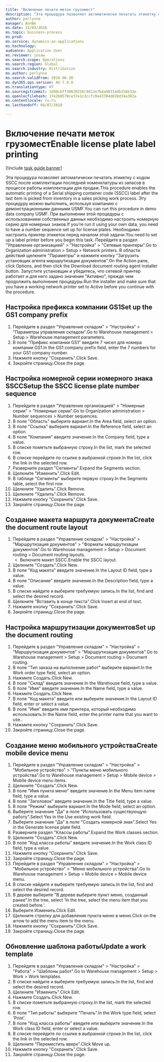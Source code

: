 ```yaml
--- 
title: "Включение печати меток грузомест"
description: "Эта процедура позволяет автоматически печатать этикетку с кодом SSCC после комплектации последней номенклатуры из запасов в процессе работы комплектации для продаж."
author: perlynne
manager: AnnBe
ms.date: 11/03/2016
ms.topic: business-process
ms.prod: 
ms.service: dynamics-ax-applications
ms.technology: 
audience: Application User
ms.reviewer: josaw
ms.search.scope: Operations
ms.search.region: Global
ms.search.industry: Distribution
ms.author: perlynne
ms.search.validFrom: 2016-06-30
ms.dyn365.ops.version: AX 7.0.0
ms.translationtype: HT
ms.sourcegitcommit: 1d98cbff30620256c9d13e7b4a90314db150e33e
ms.openlocfilehash: 1fe2b0578ce37e1cdccfc0e43304d028d34a382a
ms.contentlocale: ru-ru
ms.lasthandoff: 08/07/2018

---
```

# <a name="enable-license-plate-label-printing"></a><span data-ttu-id="0b7b3-103">Включение печати меток грузомест</span><span class="sxs-lookup"><span data-stu-id="0b7b3-103">Enable license plate label printing</span></span>

[!include [task guide banner](../../includes/task-guide-banner.md)]

<span data-ttu-id="0b7b3-104">Эта процедура позволяет автоматически печатать этикетку с кодом SSCC после комплектации последней номенклатуры из запасов в процессе работы комплектации для продаж.</span><span class="sxs-lookup"><span data-stu-id="0b7b3-104">This procedure enables the automatic printing of a Serial shipping container code (SSCC) label after the last item is picked from inventory in a sales picking work process.</span></span> <span data-ttu-id="0b7b3-105">Эту процедуру можно выполнить, используя компанию с демонстрационными данными USMF.</span><span class="sxs-lookup"><span data-stu-id="0b7b3-105">You can run this procedure in demo data company USMF.</span></span> <span data-ttu-id="0b7b3-106">При выполнении этой процедуры с использованием собственных данных необходимо настроить номерную серию для номерных знаков.</span><span class="sxs-lookup"><span data-stu-id="0b7b3-106">If you’re run it using your own data, you need to have a number sequence set up for license plates.</span></span> <span data-ttu-id="0b7b3-107">Необходимо настроить принтер этикеток перед началом этой задачи.</span><span class="sxs-lookup"><span data-stu-id="0b7b3-107">You need to set up a label printer before you begin this task.</span></span> <span data-ttu-id="0b7b3-108">Перейдите в раздел "Управление организацией" > "Настройка" > "Сетевые принтеры".</span><span class="sxs-lookup"><span data-stu-id="0b7b3-108">Go to Organization administration > Setup > Network printers.</span></span> <span data-ttu-id="0b7b3-109">В области действий щелкните "Параметры" и нажмите кнопку "Загрузить установщик агента маршрутизации документов".</span><span class="sxs-lookup"><span data-stu-id="0b7b3-109">On the Action pane, click Options, and then click the Download document routing agent installer button.</span></span> <span data-ttu-id="0b7b3-110">Запустите установщик и убедитесь, что сетевой принтер работает и для него задано значение "Активно", прежде чем продолжить выполнение процедуры.</span><span class="sxs-lookup"><span data-stu-id="0b7b3-110">Run the installer and make sure that you have a working network printer set to Active before you continue with the procedure.</span></span>


## <a name="set-up-the-gs1-company-prefix"></a><span data-ttu-id="0b7b3-111">Настройка префикса компании GS1</span><span class="sxs-lookup"><span data-stu-id="0b7b3-111">Set up the GS1 company prefix</span></span>
1. <span data-ttu-id="0b7b3-112">Перейдите в раздел "Управление складом" > "Настройка" > "Параметры управления складом".</span><span class="sxs-lookup"><span data-stu-id="0b7b3-112">Go to Warehouse management > Setup > Warehouse management parameters.</span></span>
2. <span data-ttu-id="0b7b3-113">В поле "Префикс компании GS1" введите 7 чисел для номера компании GS1.</span><span class="sxs-lookup"><span data-stu-id="0b7b3-113">In the GS1 company prefix field, enter the 7 numbers for your GS1 company number.</span></span>
3. <span data-ttu-id="0b7b3-114">Нажмите кнопку "Сохранить".</span><span class="sxs-lookup"><span data-stu-id="0b7b3-114">Click Save.</span></span>
4. <span data-ttu-id="0b7b3-115">Закройте страницу.</span><span class="sxs-lookup"><span data-stu-id="0b7b3-115">Close the page.</span></span>

## <a name="setup-the-sscc-license-plate-number-sequence"></a><span data-ttu-id="0b7b3-116">Настройка номерной серии номерного знака SSCC</span><span class="sxs-lookup"><span data-stu-id="0b7b3-116">Setup the SSCC license plate number sequence</span></span>
1. <span data-ttu-id="0b7b3-117">Перейдите в раздел "Управление организацией" > "Номерные серии" > "Номерные серии".</span><span class="sxs-lookup"><span data-stu-id="0b7b3-117">Go to Organization administration > Number sequences > Number sequences.</span></span>
2. <span data-ttu-id="0b7b3-118">В поле "Область" выберите вариант.</span><span class="sxs-lookup"><span data-stu-id="0b7b3-118">In the Area field, select an option.</span></span>
3. <span data-ttu-id="0b7b3-119">В поле "Ссылка" выберите вариант.</span><span class="sxs-lookup"><span data-stu-id="0b7b3-119">In the Reference field, select an option.</span></span>
4. <span data-ttu-id="0b7b3-120">В поле "Компания" введите значение.</span><span class="sxs-lookup"><span data-stu-id="0b7b3-120">In the Company field, type a value.</span></span>
5. <span data-ttu-id="0b7b3-121">В списке пометьте выбранную строку.</span><span class="sxs-lookup"><span data-stu-id="0b7b3-121">In the list, mark the selected row.</span></span>
6. <span data-ttu-id="0b7b3-122">В списке перейдите по ссылке в выбранной строке.</span><span class="sxs-lookup"><span data-stu-id="0b7b3-122">In the list, click the link in the selected row.</span></span>
7. <span data-ttu-id="0b7b3-123">Разверните раздел "Сегменты".</span><span class="sxs-lookup"><span data-stu-id="0b7b3-123">Expand the Segments section.</span></span>
8. <span data-ttu-id="0b7b3-124">Щелкните "Изменить".</span><span class="sxs-lookup"><span data-stu-id="0b7b3-124">Click Edit.</span></span>
9. <span data-ttu-id="0b7b3-125">В таблице "Сегменты" выберите первую строку.</span><span class="sxs-lookup"><span data-stu-id="0b7b3-125">In the Segments table, select the first row</span></span>
10. <span data-ttu-id="0b7b3-126">Щелкните "Удалить".</span><span class="sxs-lookup"><span data-stu-id="0b7b3-126">Click Remove.</span></span>
11. <span data-ttu-id="0b7b3-127">Щелкните "Удалить".</span><span class="sxs-lookup"><span data-stu-id="0b7b3-127">Click Remove.</span></span>
12. <span data-ttu-id="0b7b3-128">Нажмите кнопку "Сохранить".</span><span class="sxs-lookup"><span data-stu-id="0b7b3-128">Click Save.</span></span>
13. <span data-ttu-id="0b7b3-129">Закройте страницу.</span><span class="sxs-lookup"><span data-stu-id="0b7b3-129">Close the page.</span></span>

## <a name="create-the-document-route-layout"></a><span data-ttu-id="0b7b3-130">Создание макета маршрута документа</span><span class="sxs-lookup"><span data-stu-id="0b7b3-130">Create the document route layout</span></span>
1. <span data-ttu-id="0b7b3-131">Перейдите в раздел "Управление складом" > "Настройка" > "Маршрутизация документов" > "Форматы маршрутизации документов".</span><span class="sxs-lookup"><span data-stu-id="0b7b3-131">Go to Warehouse management > Setup > Document routing > Document routing layouts.</span></span>
    * <span data-ttu-id="0b7b3-132">Включите макет SSCC.</span><span class="sxs-lookup"><span data-stu-id="0b7b3-132">Enable the SSCC layout.</span></span>  
2. <span data-ttu-id="0b7b3-133">Щелкните "Создать".</span><span class="sxs-lookup"><span data-stu-id="0b7b3-133">Click New.</span></span>
3. <span data-ttu-id="0b7b3-134">В поле "Код макета" введите значение.</span><span class="sxs-lookup"><span data-stu-id="0b7b3-134">In the Layout ID field, type a value.</span></span>
4. <span data-ttu-id="0b7b3-135">В поле "Описание" введите значение.</span><span class="sxs-lookup"><span data-stu-id="0b7b3-135">In the Description field, type a value.</span></span>
5. <span data-ttu-id="0b7b3-136">В списке найдите и выберите требуемую запись.</span><span class="sxs-lookup"><span data-stu-id="0b7b3-136">In the list, find and select the desired record.</span></span>
6. <span data-ttu-id="0b7b3-137">Щелкните "Вставить в конце текста".</span><span class="sxs-lookup"><span data-stu-id="0b7b3-137">Click Insert at end of text.</span></span>
7. <span data-ttu-id="0b7b3-138">Нажмите кнопку "Сохранить".</span><span class="sxs-lookup"><span data-stu-id="0b7b3-138">Click Save.</span></span>
8. <span data-ttu-id="0b7b3-139">Закройте страницу.</span><span class="sxs-lookup"><span data-stu-id="0b7b3-139">Close the page.</span></span>

## <a name="set-up-the-document-routing"></a><span data-ttu-id="0b7b3-140">Настройка маршрутизации документов</span><span class="sxs-lookup"><span data-stu-id="0b7b3-140">Set up the document routing</span></span>
1. <span data-ttu-id="0b7b3-141">Перейдите в раздел "Управление складом" > "Настройка" > "Маршрутизация документов" > "Маршрутизация документов".</span><span class="sxs-lookup"><span data-stu-id="0b7b3-141">Go to Warehouse management > Setup > Document routing > Document routing.</span></span>
2. <span data-ttu-id="0b7b3-142">В поле "Тип заказа на выполнение работ" выберите вариант.</span><span class="sxs-lookup"><span data-stu-id="0b7b3-142">In the Work order type field, select an option.</span></span>
3. <span data-ttu-id="0b7b3-143">Нажмите Создать.</span><span class="sxs-lookup"><span data-stu-id="0b7b3-143">Click New.</span></span>
4. <span data-ttu-id="0b7b3-144">В поле "Склад" введите значение.</span><span class="sxs-lookup"><span data-stu-id="0b7b3-144">In the Warehouse field, type a value.</span></span>
5. <span data-ttu-id="0b7b3-145">В поле "Имя" введите значение.</span><span class="sxs-lookup"><span data-stu-id="0b7b3-145">In the Name field, type a value.</span></span>
6. <span data-ttu-id="0b7b3-146">Нажмите Создать.</span><span class="sxs-lookup"><span data-stu-id="0b7b3-146">Click New.</span></span>
7. <span data-ttu-id="0b7b3-147">В поле "Код макета" введите или выберите значение.</span><span class="sxs-lookup"><span data-stu-id="0b7b3-147">In the Layout ID field, enter or select a value.</span></span>
8. <span data-ttu-id="0b7b3-148">В поле "Имя" введите имя принтера, который необходимо использовать.</span><span class="sxs-lookup"><span data-stu-id="0b7b3-148">In the Name field, enter the printer name that you want to use..</span></span>
9. <span data-ttu-id="0b7b3-149">Нажмите кнопку "Сохранить".</span><span class="sxs-lookup"><span data-stu-id="0b7b3-149">Click Save.</span></span>
10. <span data-ttu-id="0b7b3-150">Закройте страницу.</span><span class="sxs-lookup"><span data-stu-id="0b7b3-150">Close the page.</span></span>

## <a name="create-mobile-device-menu"></a><span data-ttu-id="0b7b3-151">Создание меню мобильного устройства</span><span class="sxs-lookup"><span data-stu-id="0b7b3-151">Create mobile device menu</span></span>
1. <span data-ttu-id="0b7b3-152">Перейдите в раздел "Управление складом" > "Настройка" > "Мобильное устройство" > "Пункты меню мобильного устройства".</span><span class="sxs-lookup"><span data-stu-id="0b7b3-152">Go to Warehouse management > Setup > Mobile device > Mobile device menu items.</span></span>
2. <span data-ttu-id="0b7b3-153">Щелкните "Создать".</span><span class="sxs-lookup"><span data-stu-id="0b7b3-153">Click New.</span></span>
3. <span data-ttu-id="0b7b3-154">В поле "Имя пункта меню" введите значение.</span><span class="sxs-lookup"><span data-stu-id="0b7b3-154">In the Menu item name field, type a value.</span></span>
4. <span data-ttu-id="0b7b3-155">В поле "Заголовок" введите значение.</span><span class="sxs-lookup"><span data-stu-id="0b7b3-155">In the Title field, type a value.</span></span>
5. <span data-ttu-id="0b7b3-156">В поле "Режим" выберите вариант.</span><span class="sxs-lookup"><span data-stu-id="0b7b3-156">In the Mode field, select an option.</span></span>
6. <span data-ttu-id="0b7b3-157">Выберите значение "Да" в поле "Использовать существующую работу".</span><span class="sxs-lookup"><span data-stu-id="0b7b3-157">Select Yes in the Use existing work field.</span></span>
7. <span data-ttu-id="0b7b3-158">Выберите значение "Да" в поле "Создать номерной знак".</span><span class="sxs-lookup"><span data-stu-id="0b7b3-158">Select Yes in the Generate license plate field.</span></span>
8. <span data-ttu-id="0b7b3-159">Разверните раздел "Классы работы".</span><span class="sxs-lookup"><span data-stu-id="0b7b3-159">Expand the Work classes section.</span></span>
9. <span data-ttu-id="0b7b3-160">Щелкните "Создать".</span><span class="sxs-lookup"><span data-stu-id="0b7b3-160">Click New.</span></span>
10. <span data-ttu-id="0b7b3-161">В поле "Код класса работы" введите значение.</span><span class="sxs-lookup"><span data-stu-id="0b7b3-161">In the Work class ID field, type a value.</span></span>
11. <span data-ttu-id="0b7b3-162">Нажмите кнопку "Сохранить".</span><span class="sxs-lookup"><span data-stu-id="0b7b3-162">Click Save.</span></span>
12. <span data-ttu-id="0b7b3-163">Закройте страницу.</span><span class="sxs-lookup"><span data-stu-id="0b7b3-163">Close the page.</span></span>
13. <span data-ttu-id="0b7b3-164">Перейдите в раздел "Управление складом" > "Настройка" > "Мобильное устройство" > "Меню мобильного устройства".</span><span class="sxs-lookup"><span data-stu-id="0b7b3-164">Go to Warehouse management > Setup > Mobile device > Mobile device menu.</span></span>
14. <span data-ttu-id="0b7b3-165">В списке найдите и выберите требуемую запись.</span><span class="sxs-lookup"><span data-stu-id="0b7b3-165">In the list, find and select the desired record.</span></span>
15. <span data-ttu-id="0b7b3-166">В дереве выберите "В дереве выберите пункт меню, созданный ранее".</span><span class="sxs-lookup"><span data-stu-id="0b7b3-166">In the tree, select 'In the tree, select the menu item that you created before.'.</span></span>
16. <span data-ttu-id="0b7b3-167">Выберите Изменить.</span><span class="sxs-lookup"><span data-stu-id="0b7b3-167">Click Edit.</span></span>
17. <span data-ttu-id="0b7b3-168">Щелкните стрелку для добавления пункта меню в меню.</span><span class="sxs-lookup"><span data-stu-id="0b7b3-168">Click on the arrow to add the menu item to the menu.</span></span>
18. <span data-ttu-id="0b7b3-169">Нажмите кнопку "Сохранить".</span><span class="sxs-lookup"><span data-stu-id="0b7b3-169">Click Save.</span></span>
19. <span data-ttu-id="0b7b3-170">Закройте страницу.</span><span class="sxs-lookup"><span data-stu-id="0b7b3-170">Close the page.</span></span>

## <a name="update-a-work-template"></a><span data-ttu-id="0b7b3-171">Обновление шаблона работы</span><span class="sxs-lookup"><span data-stu-id="0b7b3-171">Update a work template</span></span>
1. <span data-ttu-id="0b7b3-172">Перейдите в раздел "Управление складом" > "Настройка" > "Работа" > "Шаблоны работ".</span><span class="sxs-lookup"><span data-stu-id="0b7b3-172">Go to Warehouse management > Setup > Work > Work templates.</span></span>
2. <span data-ttu-id="0b7b3-173">В списке найдите и выберите требуемую запись.</span><span class="sxs-lookup"><span data-stu-id="0b7b3-173">In the list, find and select the desired record.</span></span>
3. <span data-ttu-id="0b7b3-174">Щелкните "Изменить".</span><span class="sxs-lookup"><span data-stu-id="0b7b3-174">Click Edit.</span></span>
4. <span data-ttu-id="0b7b3-175">Нажмите Создать.</span><span class="sxs-lookup"><span data-stu-id="0b7b3-175">Click New.</span></span>
5. <span data-ttu-id="0b7b3-176">В списке пометьте выбранную строку.</span><span class="sxs-lookup"><span data-stu-id="0b7b3-176">In the list, mark the selected row.</span></span>
6. <span data-ttu-id="0b7b3-177">В поле "Тип работы" выберите "Печать".</span><span class="sxs-lookup"><span data-stu-id="0b7b3-177">In the Work type field, select 'Print'.</span></span>
7. <span data-ttu-id="0b7b3-178">В поле "Код класса работы" введите или выберите значение.</span><span class="sxs-lookup"><span data-stu-id="0b7b3-178">In the Work class ID field, enter or select a value.</span></span>
8. <span data-ttu-id="0b7b3-179">В списке перейдите по ссылке в выбранной строке.</span><span class="sxs-lookup"><span data-stu-id="0b7b3-179">In the list, click the link in the selected row.</span></span>
9. <span data-ttu-id="0b7b3-180">Щелкните "Переместить вверх".</span><span class="sxs-lookup"><span data-stu-id="0b7b3-180">Click Move up.</span></span>
10. <span data-ttu-id="0b7b3-181">Нажмите кнопку "Сохранить".</span><span class="sxs-lookup"><span data-stu-id="0b7b3-181">Click Save.</span></span>
11. <span data-ttu-id="0b7b3-182">Закройте страницу.</span><span class="sxs-lookup"><span data-stu-id="0b7b3-182">Close the page.</span></span>


